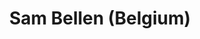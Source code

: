 ---
title: Sam Bellen (Belgium) 
name: Channel your inner rockstar with the web audio API.
time: 15:30 - 16:00
displayOrder: 12
---